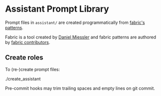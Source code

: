 # Assistant Prompt Library

Prompt files in `assistant/` are created programmatically from [fabric's patterns](https://github.com/danielmiessler/fabric/tree/main/patterns).

Fabric is a tool created by [Daniel Miessler](https://github.com/danielmiessler) and fabric patterns are authored by [fabric contributors](https://github.com/danielmiessler/fabric/graphs/contributors).

## Create roles

To (re-)create prompt files:

  ./create_assistant

Pre-commit hooks may trim trailing spaces and empty lines on git commit.
